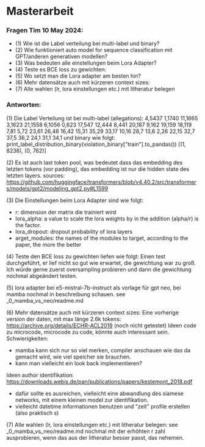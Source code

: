# Masterarbeit


### Fragen Tim 10 May 2024:

- (1) Wie ist die Label verteilung bei multi-label und binary?
- (2) Wie funktioniert auto model for sequence classification mit GPT/anderen generativen modellen?
- (3) Was bedeuten alle einstellungen beim Lora Adapter?
- (4) Teste es BCE loss zu gewichten:
- (5) Wo setzt man die Lora adapter am besten hin?
- (6) Mehr datensätze auch mit kürzeren context sizes:
- (7) Alle wahlen (lr, lora einstellungen etc.) mit litheratur belegen

### Antworten:

(1) Die Label Verteilung ist bei 
multi-label (allegations):
4,5437
1,1740
11,1665
3,1623
21,1558
6,1056
0,623
17,547
12,444
8,441
20,187
9,162
19,159
18,119
7,81
5,72
23,61
26,48
16,42
15,31
35,29
33,17
10,16
28,7
13,6
2,26
22,15
32,7
37,5
36,2
24,1
31,1
34,1
und binary wie folgt:
print_label_distribution_binary(violation_binary["train"].to_pandas())
[(1, 8238), (0, 762)]


(2) Es ist auch last token pool, was bedeutet dass das embedding des letzten tokens (vor padding), 
das embedding ist nur die hidden state des letzten layers.
sources:
https://github.com/huggingface/transformers/blob/v4.40.2/src/transformers/models/gpt2/modeling_gpt2.py#L1599


(3) Die Einstellungen beim Lora Adapter sind wie folgt:
- r: dimension der matrix die trainiert wird
- lora_alpha: a value to scale the lora weights by in the addition (alpha/r) is the factor.
- lora_dropout: dropout probability of lora layers
- arget_modules: the names of the modules to target, according to the paper, the more the better

(4) Teste den BCE loss zu gewichten liefen wie folgt:
Einen test durchgeführt, er lief nicht so gut wie erwartet, die gewichtung war zu groß.
Ich würde gerne zuerst oversampling probieren und dann die gewichtung nochmal abgeändert testen.

(5) lora adapter bei e5-mistral-7b-instruct als vorlage für gpt neo, bei mamba nochmal in beschreibung schauen.
see _0_mamba_vs_neo/readme.md

(6) Mehr datensätze auch mit kürzeren context sizes:
Eine vorherige version der daten, mit max länge 2.6k tokens: https://archive.org/details/ECHR-ACL2019
(noch nicht getestet)
Ideen code zu microcode, microcode zu code, könnte auch interessant sein.
Schwierigkeiten:
- mamba kann sich nur so viel merken, compiler anschauen wie das da gemacht wird, wie viel speicher sie brauchen.
- kann man vielleicht ein look back implementieren?

Ideen author identifikation:
https://downloads.webis.de/pan/publications/papers/kestemont_2018.pdf
- dafür sollte es ausreichen, vielleicht eine abwandlung des siamese networks, mit einem kleinen model zur identifikation.
- vielleicht datetime informationen benutzen und "zeit" profile erstellen (also praktisch s)

(7) Alle wahlen (lr, lora einstellungen etc.) mit litheratur belegen:
see _0_mamba_vs_neo/readme.md
nochmal mit der erhöhten r zahl ausprobieren, wenn das aus der litheratur besser passt, das nehemen.